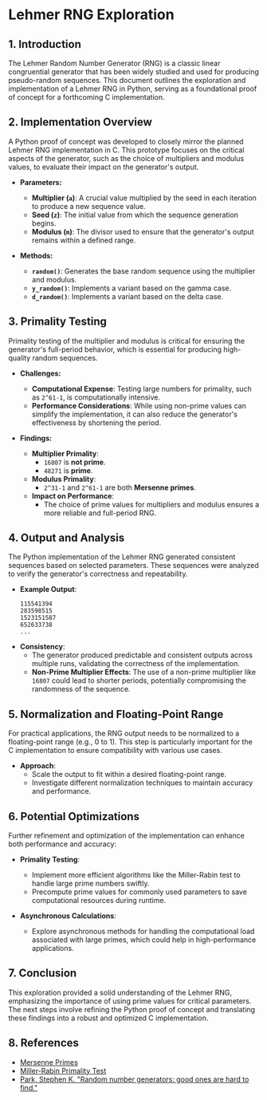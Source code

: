 # Lehmer RNG Exploration

## 1. Introduction

The Lehmer Random Number Generator (RNG) is a classic linear congruential
generator that has been widely studied and used for producing pseudo-random
sequences. This document outlines the exploration and implementation of a
Lehmer RNG in Python, serving as a foundational proof of concept for a
forthcoming C implementation.

## 2. Implementation Overview

A Python proof of concept was developed to closely mirror the planned Lehmer
RNG implementation in C. This prototype focuses on the critical aspects of the
generator, such as the choice of multipliers and modulus values, to evaluate
their impact on the generator's output.

- **Parameters:**

  - **Multiplier (`a`)**: A crucial value multiplied by the seed in each
    iteration to produce a new sequence value.
  - **Seed (`z`)**: The initial value from which the sequence generation
    begins.
  - **Modulus (`m`)**: The divisor used to ensure that the generator's output
    remains within a defined range.

- **Methods:**
  - **`random()`**: Generates the base random sequence using the multiplier and
    modulus.
  - **`y_random()`**: Implements a variant based on the gamma case.
  - **`d_random()`**: Implements a variant based on the delta case.

## 3. Primality Testing

Primality testing of the multiplier and modulus is critical for ensuring the
generator's full-period behavior, which is essential for producing high-quality
random sequences.

- **Challenges:**

  - **Computational Expense**: Testing large numbers for primality, such as
    `2^61-1`, is computationally intensive.
  - **Performance Considerations**: While using non-prime values can simplify
    the implementation, it can also reduce the generator's effectiveness by
    shortening the period.

- **Findings:**
  - **Multiplier Primality**:
    - `16807` is **not prime**.
    - `48271` is **prime**.
  - **Modulus Primality**:
    - `2^31-1` and `2^61-1` are both **Mersenne primes**.
  - **Impact on Performance**:
    - The choice of prime values for multipliers and modulus ensures a more
      reliable and full-period RNG.

## 4. Output and Analysis

The Python implementation of the Lehmer RNG generated consistent sequences
based on selected parameters. These sequences were analyzed to verify the
generator's correctness and repeatability.

- **Example Output**:
  ```plaintext
  115541394
  283598515
  1523151587
  652633738
  ...
  ```
- **Consistency**:
  - The generator produced predictable and consistent outputs across multiple
    runs, validating the correctness of the implementation.
  - **Non-Prime Multiplier Effects**: The use of a non-prime multiplier like
    `16807` could lead to shorter periods, potentially compromising the
    randomness of the sequence.

## 5. Normalization and Floating-Point Range

For practical applications, the RNG output needs to be normalized to a
floating-point range (e.g., 0 to 1). This step is particularly important for
the C implementation to ensure compatibility with various use cases.

- **Approach**:
  - Scale the output to fit within a desired floating-point range.
  - Investigate different normalization techniques to maintain accuracy and
    performance.

## 6. Potential Optimizations

Further refinement and optimization of the implementation can enhance both
performance and accuracy:

- **Primality Testing**:

  - Implement more efficient algorithms like the Miller-Rabin test to handle
    large prime numbers swiftly.
  - Precompute prime values for commonly used parameters to save computational
    resources during runtime.

- **Asynchronous Calculations**:
  - Explore asynchronous methods for handling the computational load associated
    with large primes, which could help in high-performance applications.

## 7. Conclusion

This exploration provided a solid understanding of the Lehmer RNG, emphasizing
the importance of using prime values for critical parameters. The next steps
involve refining the Python proof of concept and translating these findings
into a robust and optimized C implementation.

## 8. References

- [Mersenne Primes](https://www.mersenne.org/primes/)
- [Miller-Rabin Primality Test](https://www.geeksforgeeks.org/primality-test-set-3-miller-rabin/)
- [Park, Stephen K. "Random number generators: good ones are hard to find."](https://dl.acm.org/doi/10.1145/63039.63042)
